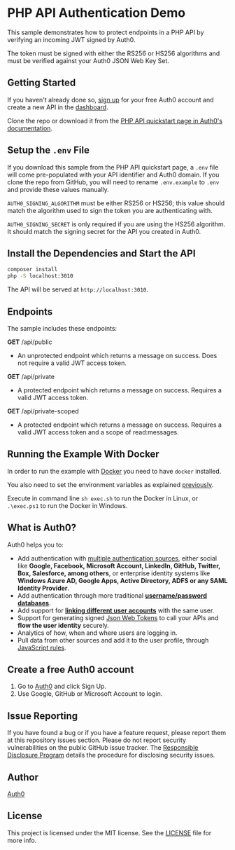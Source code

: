 # PHP API Authentication Demo

This sample demonstrates how to protect endpoints in a PHP API by verifying an incoming JWT signed by Auth0.

The token must be signed with either the RS256 or HS256 algorithms and must be verified against your Auth0 JSON Web Key Set.

## Getting Started

If you haven't already done so, [sign up](https://auth0.com) for your free Auth0 account and create a new API in the [dashboard](https://manage.auth0.com).

Clone the repo or download it from the [PHP API quickstart page in Auth0's documentation](https://auth0.com/docs/quickstart/backend/php/01-authorization).

## Setup the `.env` File

If you download this sample from the PHP API quickstart page, a `.env` file will come pre-populated with your API identifier and Auth0 domain. If you clone the repo from GitHub, you will need to rename `.env.example` to `.env` and provide these values manually.

`AUTH0_SIGNING_ALGORITHM` must be either RS256 or HS256; this value should match the algorithm used to sign the token you are authenticating with.

`AUTH0_SIGNING_SECRET` is only required if you are using the HS256 algorithm. It should match the signing secret for the API you created in Auth0.

## Install the Dependencies and Start the API

```bash
composer install
php -S localhost:3010
```

The API will be served at `http://localhost:3010`.

## Endpoints

The sample includes these endpoints:

**GET** /api/public

- An unprotected endpoint which returns a message on success. Does not require a valid JWT access token.

**GET** /api/private

- A protected endpoint which returns a message on success. Requires a valid JWT access token.

**GET** /api/private-scoped

- A protected endpoint which returns a message on success. Requires a valid JWT access token and a scope of read:messages.

## Running the Example With Docker

In order to run the example with [Docker](https://www.docker.com/) you need to have `docker` installed.

You also need to set the environment variables as explained [previously](#setup-the-env-file).

Execute in command line `sh exec.sh` to run the Docker in Linux, or `.\exec.ps1` to run the Docker in Windows.

## What is Auth0?

Auth0 helps you to:

- Add authentication with [multiple authentication sources](https://docs.auth0.com/identityproviders), either social like **Google, Facebook, Microsoft Account, LinkedIn, GitHub, Twitter, Box, Salesforce, among others**, or enterprise identity systems like **Windows Azure AD, Google Apps, Active Directory, ADFS or any SAML Identity Provider**.
- Add authentication through more traditional **[username/password databases](https://docs.auth0.com/mysql-connection-tutorial)**.
- Add support for **[linking different user accounts](https://docs.auth0.com/link-accounts)** with the same user.
- Support for generating signed [Json Web Tokens](https://docs.auth0.com/jwt) to call your APIs and **flow the user identity** securely.
- Analytics of how, when and where users are logging in.
- Pull data from other sources and add it to the user profile, through [JavaScript rules](https://docs.auth0.com/rules).

## Create a free Auth0 account

1. Go to [Auth0](https://auth0.com/signup) and click Sign Up.
2. Use Google, GitHub or Microsoft Account to login.

## Issue Reporting

If you have found a bug or if you have a feature request, please report them at this repository issues section. Please do not report security vulnerabilities on the public GitHub issue tracker. The [Responsible Disclosure Program](https://auth0.com/whitehat) details the procedure for disclosing security issues.

## Author

[Auth0](https://auth0.com)

## License

This project is licensed under the MIT license. See the [LICENSE](LICENSE.txt) file for more info.

